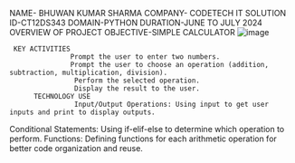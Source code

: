 NAME- BHUWAN KUMAR SHARMA
COMPANY- CODETECH IT SOLUTION
ID-CT12DS343
DOMAIN-PYTHON
DURATION-JUNE TO JULY 2024
OVERVIEW OF PROJECT
     OBJECTIVE-SIMPLE CALCULATOR
     ![image](https://github.com/Bhuwnkumarsharma178/CODETECH---TASK-1/assets/118463783/90c9545d-c311-4a69-ad86-fa02004f2309)


     KEY ACTIVITIES 
                   Prompt the user to enter two numbers.
                   Prompt the user to choose an operation (addition, subtraction, multiplication, division).
                    Perform the selected operation.
                    Display the result to the user.
          TECHNOLOGY USE
                    Input/Output Operations: Using input to get user inputs and print to display outputs.
Conditional Statements: Using if-elif-else to determine which operation to perform.
Functions: Defining functions for each arithmetic operation for better code organization and reuse.
